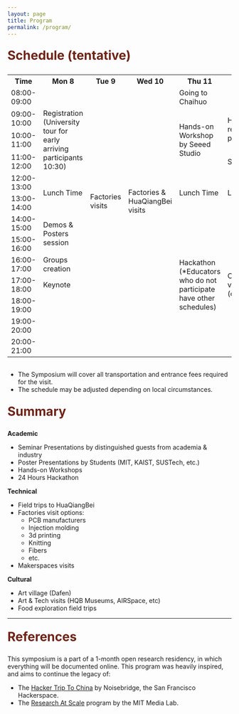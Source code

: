 ```yaml
---
layout: page
title: Program
permalink: /program/
---
```


<div class="section-title">
    <h1 class="custom-h1">Schedule (tentative)</h1>
</div>

<div class="table-wrapper">
  <table>
    <tr>
      <th>Time</th>
      <th>Mon 8</th>
      <th>Tue 9</th>
      <th>Wed 10</th>
      <th>Thu 11</th>
      <th>Fri 12</th>
      <th>Sat 13</th>
    </tr>
    <tr>
      <td>08:00-09:00</td>
      <td></td>
      <td rowspan="11">Factories visits</td>
      <td rowspan="11">Factories & HuaQiangBei visits</td>
      <td>Going to Chaihuo</td>
      <td></td>
      <td></td>
    </tr>
    <tr>
      <td>09:00-10:00</td>
      <td rowspan = "3">Registration (University tour for early arriving participants 10:30)</td>
      <td rowspan = "3">Hands-on Workshop by Seeed Studio</td>
      <td rowspan = "2">Hackathon results presentation</td>
      <td rowspan="13">Cultural visits<br>(optional)</td>
    </tr>
    <tr>
      <td>10:00-11:00</td>
    </tr>
    <tr>
      <td>11:00-12:00</td>
      <td>Seminar</td>
    </tr>
    <tr>
      <td>12:00-13:00</td>
      <td rowspan="2">Lunch Time</td>
      <td rowspan="2">Lunch Time</td>
      <td rowspan="2">Lunch Time</td>
    </tr>
    <tr>
      <td>13:00-14:00</td>
    </tr>
    <tr>
      <td>14:00-15:00</td>
      <td rowspan="2">Demos & Posters session</td>
      <td rowspan="7">Hackathon <br>(*Educators who do not participate have other schedules)</td>
      <td rowspan="7">Cultural visits<br>(optional)</td>
    </tr>
    <tr>
      <td>15:00-16:00</td>
    </tr>
    <tr>
      <td>16:00-17:00</td>
      <td>Groups creation</td>
    </tr>
    <tr>
      <td>17:00-18:00</td>
      <td>Keynote</td>
    </tr>
    <tr>
      <td>18:00-19:00</td>
      <td rowspan="3"></td>
    </tr>
    <tr>
      <td>19:00-20:00</td>
      <td rowspan="2"></td>
      <td rowspan="2"></td>
    </tr>
    <tr>
      <td>20:00-21:00</td>
    </tr>
    <!-- ... other rows ... -->
  </table>
</div>

*   The Symposium will cover all transportation and entrance fees required for the visit.
*   The schedule may be adjusted depending on local circumstances.

<div class="section-title">
    <h1 class="custom-h1">Summary</h1>
</div>

**Academic**
*   Seminar Presentations by distinguished guests from academia & industry
*   Poster Presentations by Students (MIT, KAIST, SUSTech, etc.)
*   Hands-on Workshops
*   24 Hours Hackathon

**Technical**
*   Field trips to HuaQiangBei
*   Factories visit options:
    *   PCB manufacturers
    *   Injection molding
    *   3d printing
    *   Knitting
    *   Fibers
    *   etc.
*   Makerspaces visits

**Cultural**
*   Art village (Dafen)
*   Art & Tech visits (HQB Museums, AIRSpace, etc)
*   Food exploration field trips

---

<div class="section-title">
    <h1 class="custom-h1">References</h1>
</div>

This symposium is a part of a 1-month open research residency, in which everything will be documented online. This program was heavily inspired, and aims to continue the legacy of:
*    The [Hacker Trip To China](https://www.noisebridge.net/wiki/HTTC2019) by Noisebridge, the San Francisco Hackerspace.
*    The [Research At Scale](https://www.media.mit.edu/posts/shenzhen-blog-post/) program by the MIT Media Lab.



<style>
/* 如果你想让每个标题在一个特定的区域或者容器中居中，你也可以使用 .section-title 类： */
.section-title {
    text-align: center; /* 这会使容器内的所有元素居中 */
}

.custom-h1 {
    font-size: 2em; /* 或其他你需要的大小 */
    font-weight: bold; /* 使文本加粗 */
    color: #6f2316; /* 设置文本颜色为红色 */
    text-align: left; /* 居中文本 */
    margin: 0; /* 移除默认的边距 */
    padding: 10px 0; /* 可选：添加一些上下填充 */
}

.section-content-left {
    color: black; /* 设置文本颜色为黑色 */
    text-align: left; /* 居中文本 */
    margin: 0; /* 移除默认的边距 */
    padding: 10px 0; /* 可选：添加一些上下填充 */
    font-size: 1.5em; /* 设置字体大小，根据需要调整 */
}

.table-wrapper {
  overflow-x: auto; /* 允许在x轴（水平方向）上滚动 */
}

.table-wrapper::-webkit-scrollbar {
  height: 8px; /* 滚动条的高度 */
}

.table-wrapper::-webkit-scrollbar-thumb {
  background: #888; /* 滚动条的颜色 */
}

.table-wrapper::-webkit-scrollbar-thumb:hover {
  background: #555; /* 悬停时滚动条的颜色 */
}

table {
  /* 设置表格宽度为最小宽度，这样它不会仅仅为了适应屏幕而挤压单元格 */
  min-width: 600px; /* 或者任何适合你内容的宽度 */
}
</style>

